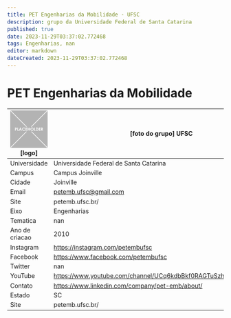 ```yaml
---
title: PET Engenharias da Mobilidade - UFSC
description: grupo da Universidade Federal de Santa Catarina
published: true
date: 2023-11-29T03:37:02.772468
tags: Engenharias, nan
editor: markdown
dateCreated: 2023-11-29T03:37:02.772468
---
```


# PET Engenharias da Mobilidade


| ![placeholder.png](/placeholder.png) [logo] | [foto do grupo] UFSC         |
| ------------------------------------------- | ------------------------------------------------- |
| Universidade                                | Universidade Federal de Santa Catarina      |
| Campus                                      | Campus Joinville            |
| Cidade                                      | Joinville             |
| Email                                       | petemb.ufsc@gmail.com             |
| Site                                        | petemb.ufsc.br/              |
| Eixo                                        | Engenharias              |
| Tematica                                    | nan          |
| Ano de criacao                              | 2010        |
| Instagram                                   | https://instagram.com/petembufsc         |
| Facebook                                    | https://www.facebook.com/petembufsc          |
| Twitter                                     | nan           |
| YouTube                                     | https://www.youtube.com/channel/UCq6kdbBkf0RAGTuSzhMk_Vg/featured           |
| Contato                                     | https://www.linkedin.com/company/pet-emb/about/         |
| Estado                                      |  SC            |
| Site                                        | petemb.ufsc.br/ |
